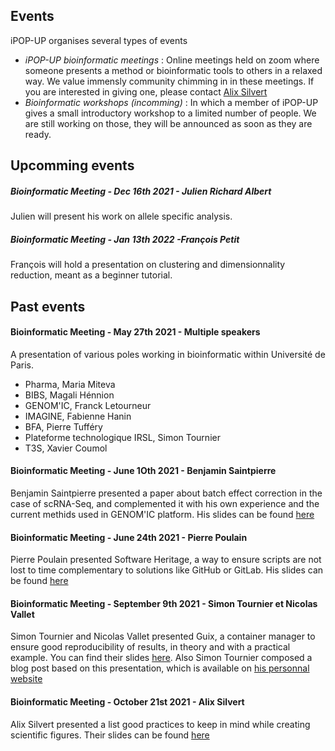 ## Events

iPOP-UP organises several types of events
- *iPOP-UP bioinformatic meetings* : Online meetings held on zoom where someone presents a method or bioinformatic tools to others in a relaxed way. We value immensly community chimming in in these meetings. If you are interested in giving one, please contact [Alix Silvert](mailto:alix.silvert@u-paris.fr)
- *Bioinformatic workshops (incomming)* : In which a member of iPOP-UP gives a small introductory workshop to a limited number of people. We are still working on those, they will be announced as soon as they are ready.

## Upcomming events

##### Bioinformatic Meeting - Dec 16th 2021 - Julien Richard Albert
Julien will present his work on allele specific analysis.

##### Bioinformatic Meeting - Jan 13th 2022 -François Petit
François will hold a presentation on clustering and dimensionnality reduction, meant as a beginner tutorial.

## Past events

#### Bioinformatic Meeting - May 27th 2021 - Multiple speakers
A presentation of various poles working in bioinformatic within Université de Paris.
- Pharma, Maria Miteva
- BIBS, Magali Hénnion
- GENOM'IC, Franck Letourneur
- IMAGINE, Fabienne Hanin
- BFA, Pierre Tufféry
- Plateforme technologique IRSL, Simon Tournier
- T3S, Xavier Coumol


#### Bioinformatic Meeting - June 1Oth 2021 - Benjamin Saintpierre
Benjamin Saintpierre presented a paper about batch effect correction in the case of scRNA-Seq, and complemented it with his own experience and the current methids used in GENOM'IC platform. His slides can be found [here](/Media/BioinformaticMeetings/bioinformatic-meetings-10-06-2021.pdf)


#### Bioinformatic Meeting - June 24th 2021 - Pierre Poulain
Pierre Poulain presented Software Heritage, a way to ensure scripts are not lost to time complementary to solutions like GitHub or GitLab. His slides can be found [here](/Media/BioinformaticMeetings/bioinformatic-meetings-24-06-2021.pdf)


#### Bioinformatic Meeting - September 9th 2021 - Simon Tournier et Nicolas Vallet
Simon Tournier and Nicolas Vallet presented Guix, a container manager to ensure good reproducibility of results, in theory and with a practical example.
You can find their slides [here](). Also Simon Tournier composed a blog post based on this presentation, which is available on [his personnal website](https://simon.tournier.info/posts/2021-09-09-ipopup-seminar.html)

#### Bioinformatic Meeting - October 21st 2021 - Alix Silvert
Alix Silvert presented a list good practices to keep in mind while creating scientific figures. Their slides can be found [here](/Media/BioinformaticMeetings/bioinformatic-meetings-21-10-2021.pdf)
